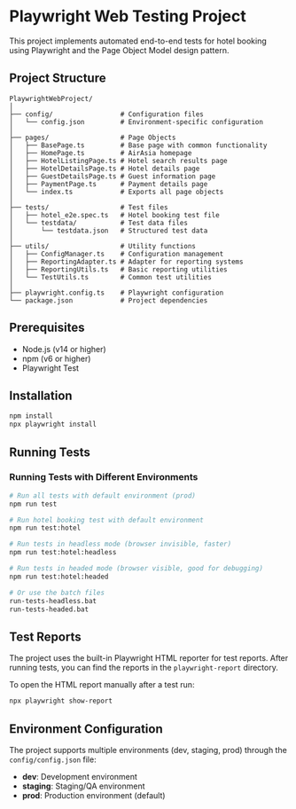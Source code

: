 # Playwright Web Testing Project

This project implements automated end-to-end tests for hotel booking using Playwright and the Page Object Model design pattern.

## Project Structure

```
PlaywrightWebProject/
│
├── config/                 # Configuration files
│   └── config.json         # Environment-specific configuration
│
├── pages/                  # Page Objects
│   ├── BasePage.ts         # Base page with common functionality
│   ├── HomePage.ts         # AirAsia homepage
│   ├── HotelListingPage.ts # Hotel search results page
│   ├── HotelDetailsPage.ts # Hotel details page
│   ├── GuestDetailsPage.ts # Guest information page
│   ├── PaymentPage.ts      # Payment details page
│   └── index.ts            # Exports all page objects
│
├── tests/                  # Test files
│   ├── hotel_e2e.spec.ts   # Hotel booking test file
│   └── testdata/           # Test data files
│       └── testdata.json   # Structured test data
│
├── utils/                  # Utility functions
│   ├── ConfigManager.ts    # Configuration management
│   ├── ReportingAdapter.ts # Adapter for reporting systems
│   ├── ReportingUtils.ts   # Basic reporting utilities
│   └── TestUtils.ts        # Common test utilities
│
├── playwright.config.ts    # Playwright configuration
└── package.json            # Project dependencies
```

## Prerequisites
- Node.js (v14 or higher)
- npm (v6 or higher)
- Playwright Test

## Installation

```bash
npm install
npx playwright install
```

## Running Tests

### Running Tests with Different Environments

```bash
# Run all tests with default environment (prod)
npm run test

# Run hotel booking test with default environment
npm run test:hotel

# Run tests in headless mode (browser invisible, faster)
npm run test:hotel:headless

# Run tests in headed mode (browser visible, good for debugging)
npm run test:hotel:headed

# Or use the batch files
run-tests-headless.bat
run-tests-headed.bat
```

## Test Reports

The project uses the built-in Playwright HTML reporter for test reports. After running tests, you can find the reports in the `playwright-report` directory.

To open the HTML report manually after a test run:

```bash
npx playwright show-report
```


## Environment Configuration

The project supports multiple environments (dev, staging, prod) through the `config/config.json` file:

- **dev**: Development environment
- **staging**: Staging/QA environment
- **prod**: Production environment (default)
